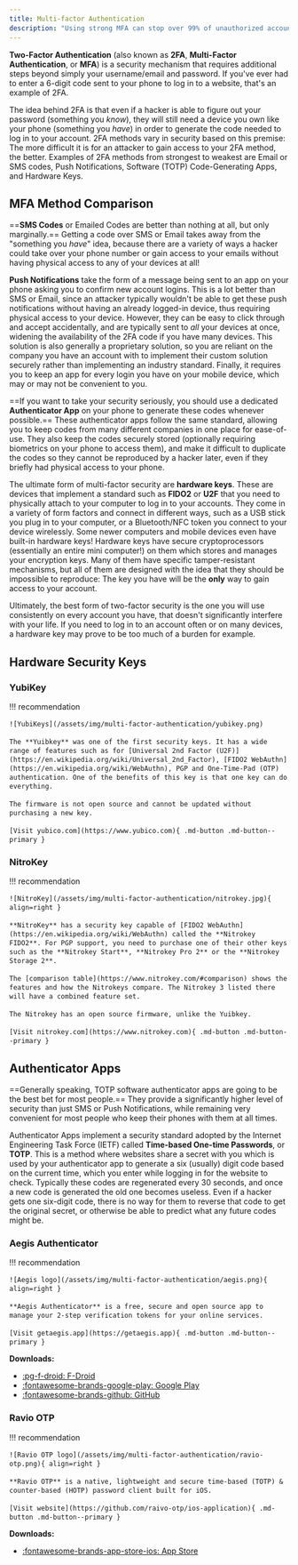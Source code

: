 ```yaml
---
title: Multi-factor Authentication
description: "Using strong MFA can stop over 99% of unauthorized account accesses, and it's easy to set up on the services you already use."
---
```


**Two-Factor Authentication** (also known as **2FA**, **Multi-Factor Authentication**, or **MFA**) is a security mechanism that requires additional steps beyond simply your username/email and password. If you've ever had to enter a 6-digit code sent to your phone to log in to a website, that's an example of 2FA.

The idea behind 2FA is that even if a hacker is able to figure out your password (something you *know*), they will still need a device you own like your phone (something you *have*) in order to generate the code needed to log in to your account. 2FA methods vary in security based on this premise: The more difficult it is for an attacker to gain access to your 2FA method, the better. Examples of 2FA methods from strongest to weakest are Email or SMS codes, Push Notifications, Software (TOTP) Code-Generating Apps, and Hardware Keys.

## MFA Method Comparison

==**SMS Codes** or Emailed Codes are better than nothing at all, but only marginally.== Getting a code over SMS or Email takes away from the "something you *have*" idea, because there are a variety of ways a hacker could take over your phone number or gain access to your emails without having physical access to any of your devices at all!

**Push Notifications** take the form of a message being sent to an app on your phone asking you to confirm new account logins. This is a lot better than SMS or Email, since an attacker typically wouldn't be able to get these push notifications without having an already logged-in device, thus requiring physical access to your device. However, they can be easy to click through and accept accidentally, and are typically sent to *all* your devices at once, widening the availability of the 2FA code if you have many devices. This solution is also generally a proprietary solution, so you are reliant on the company you have an account with to implement their custom solution securely rather than implementing an industry standard. Finally, it requires you to keep an app for every login you have on your mobile device, which may or may not be convenient to you.

==If you want to take your security seriously, you should use a dedicated **Authenticator App** on your phone to generate these codes whenever possible.== These authenticator apps follow the same standard, allowing you to keep codes from many different companies in one place for ease-of-use. They also keep the codes securely stored (optionally requiring biometrics on your phone to access them), and make it difficult to duplicate the codes so they cannot be reproduced by a hacker later, even if they briefly had physical access to your phone.

The ultimate form of multi-factor security are **hardware keys**. These are devices that implement a standard such as **FIDO2** or **U2F** that you need to physically attach to your computer to log in to your accounts. They come in a variety of form factors and connect in different ways, such as a USB stick you plug in to your computer, or a Bluetooth/NFC token you connect to your device wirelessly. Some newer computers and mobile devices even have built-in hardware keys! Hardware keys have secure cryptoprocessors (essentially an entire mini computer!) on them which stores and manages your encryption keys. Many of them have specific tamper-resistant mechanisms, but all of them are designed with the idea that they should be impossible to reproduce: The key you have will be the **only** way to gain access to your account.

Ultimately, the best form of two-factor security is the one you will use consistently on every account you have, that doesn't significantly interfere with your life. If you need to log in to an account often or on many devices, a hardware key may prove to be too much of a burden for example.

## Hardware Security Keys

### YubiKey

!!! recommendation

    ![YubiKeys](/assets/img/multi-factor-authentication/yubikey.png)

    The **Yuibkey** was one of the first security keys. It has a wide range of features such as for [Universal 2nd Factor (U2F)](https://en.wikipedia.org/wiki/Universal_2nd_Factor), [FIDO2 WebAuthn](https://en.wikipedia.org/wiki/WebAuthn), PGP and One-Time-Pad (OTP) authentication. One of the benefits of this key is that one key can do everything.

    The firmware is not open source and cannot be updated without purchasing a new key.

    [Visit yubico.com](https://www.yubico.com){ .md-button .md-button--primary }

### NitroKey

!!! recommendation

    ![NitroKey](/assets/img/multi-factor-authentication/nitrokey.jpg){ align=right }

    **NitroKey** has a security key capable of [FIDO2 WebAuthn](https://en.wikipedia.org/wiki/WebAuthn) called the **Nitrokey FIDO2**. For PGP support, you need to purchase one of their other keys such as the **Nitrokey Start**, **Nitrokey Pro 2** or the **Nitrokey Storage 2**.

    The [comparison table](https://www.nitrokey.com/#comparison) shows the features and how the Nitrokeys compare. The Nitrokey 3 listed there will have a combined feature set.

    The Nitrokey has an open source firmware, unlike the Yuibkey.

    [Visit nitrokey.com](https://www.nitrokey.com){ .md-button .md-button--primary }

## Authenticator Apps
==Generally speaking, TOTP software authenticator apps are going to be the best bet for most people.== They provide a significantly higher level of security than just SMS or Push Notifications, while remaining very convenient for most people who keep their phones with them at all times.

Authenticator Apps implement a security standard adopted by the Internet Engineering Task Force (IETF) called **Time-based One-time Passwords**, or **TOTP**. This is a method where websites share a secret with you which is used by your authenticator app to generate a six (usually) digit code based on the current time, which you enter while logging in for the website to check. Typically these codes are regenerated every 30 seconds, and once a new code is generated the old one becomes useless. Even if a hacker gets one six-digit code, there is no way for them to reverse that code to get the original secret, or otherwise be able to predict what any future codes might be.

### Aegis Authenticator

!!! recommendation

    ![Aegis logo](/assets/img/multi-factor-authentication/aegis.png){ align=right }

    **Aegis Authenticator** is a free, secure and open source app to manage your 2-step verification tokens for your online services.

    [Visit getaegis.app](https://getaegis.app){ .md-button .md-button--primary }

**Downloads:**

- [:pg-f-droid: F-Droid](https://f-droid.org/en/packages/com.beemdevelopment.aegis)
- [:fontawesome-brands-google-play: Google Play](https://play.google.com/store/apps/details?id=com.beemdevelopment.aegis)
- [:fontawesome-brands-github: GitHub](https://github.com/beemdevelopment/Aegis)

### Ravio OTP

!!! recommendation

    ![Ravio OTP logo](/assets/img/multi-factor-authentication/ravio-otp.png){ align=right }

    **Ravio OTP** is a native, lightweight and secure time-based (TOTP) & counter-based (HOTP) password client built for iOS.

    [Visit website](https://github.com/raivo-otp/ios-application){ .md-button .md-button--primary }

**Downloads:**

- [:fontawesome-brands-app-store-ios: App Store](https://apps.apple.com/us/app/raivo-otp/id1459042137)
